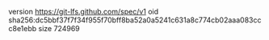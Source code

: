 version https://git-lfs.github.com/spec/v1
oid sha256:dc5bbf37f7f34f955f70bff8ba52a0a5241c631a8c774cb02aaa083ccc8e1ebb
size 724969
